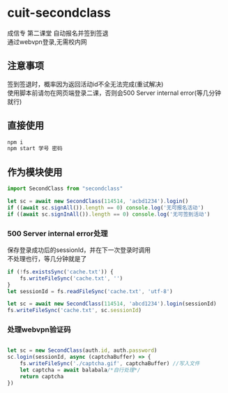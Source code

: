 # cuit-secondclass

成信专 第二课堂 自动报名并签到签退  
通过webvpn登录,无需校内网  

## 注意事项  
签到签退时，概率因为返回活动id不全无法完成(重试解决)  
使用脚本前请勿在网页端登录二课，否则会500 Server internal error(等几分钟就行)  

## 直接使用

```sh
npm i
npm start 学号 密码
```

## 作为模块使用

```js
import SecondClass from "secondclass"

let sc = await new SecondClass(114514, 'acbd1234').login()
if ((await sc.signAll()).length == 0) console.log('无可报名活动')
if ((await sc.signInAll()).length == 0) console.log('无可签到活动')

```


### 500 Server internal error处理

保存登录成功后的sessionId，并在下一次登录时调用  
不处理也行，等几分钟就是了  

```js
if (!fs.existsSync('cache.txt')) {
    fs.writeFileSync('cache.txt', '')
}
let sessionId = fs.readFileSync('cache.txt', 'utf-8')

let sc = await new SecondClass(114514, 'abcd1234').login(sessionId)
fs.writeFileSync('cache.txt', sc.sessionId)

```

### 处理webvpn验证码

```js

let sc = new SecondClass(auth.id, auth.password)
sc.login(sessionId, async (captchaBuffer) => {
    fs.writeFileSync('./captcha.gif', captchaBuffer) //写入文件
    let captcha = await balabala/*自行处理*/
    return captcha
})

```